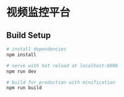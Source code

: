 # 视频监控平台


## Build Setup

``` bash
# install dependencies
npm install

# serve with hot reload at localhost:6080
npm run dev

# build for production with minification
npm run build

